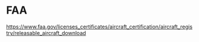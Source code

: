 # FAA

https://www.faa.gov/licenses_certificates/aircraft_certification/aircraft_registry/releasable_aircraft_download